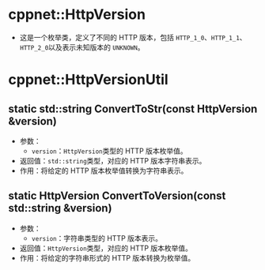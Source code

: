 # cppnet::HttpVersion
- 这是一个枚举类，定义了不同的 HTTP 版本，包括 `HTTP_1_0`、`HTTP_1_1`、`HTTP_2_0`以及表示未知版本的 `UNKNOWN`。
# cppnet::HttpVersionUtil
## static std::string ConvertToStr(const HttpVersion &version)
- 参数：
    - `version`：`HttpVersion`类型的 HTTP 版本枚举值。
- 返回值：`std::string`类型，对应的 HTTP 版本字符串表示。
- 作用：将给定的 HTTP 版本枚举值转换为字符串表示。
## static HttpVersion ConvertToVersion(const std::string &version)
- 参数：
    - `version`：字符串类型的 HTTP 版本表示。
- 返回值：`HttpVersion`类型，对应的 HTTP 版本枚举值。
- 作用：将给定的字符串形式的 HTTP 版本转换为枚举值。
